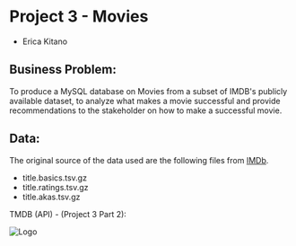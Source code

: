 # Project 3 - Movies
 
 * Erica Kitano
 
## Business Problem:

To produce a MySQL database on Movies from a subset of IMDB's publicly available dataset, to analyze what makes a movie successful and provide recommendations to the stakeholder on how to make a successful movie.

## Data:

The original source of the data used are the following files from [IMDb](https://developer.imdb.com/non-commercial-datasets/).

- title.basics.tsv.gz
- title.ratings.tsv.gz
- title.akas.tsv.gz




TMDB (API) - (Project 3 Part 2):  

![Logo](https://www.themoviedb.org/assets/2/v4/logos/v2/blue_square_2-d537fb228cf3ded904ef09b136fe3fec72548ebc1fea3fbbd1ad9e36364db38b.svg)
